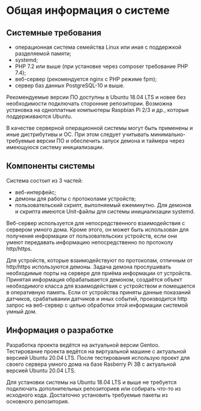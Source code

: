 # Общая информация о системе

## Системные требования
- операционная система семейства Linux или иная с поддержкой разделяемой памяти;
- systemd;
- PHP 7.2 или выше (при установке через composer требование PHP 7.4);
- веб-сервер (рекомендуется nginx с PHP режиме fpm);
- сервер баз данных PostgreSQL-10 и выше.

Рекомендуемые версии ПО доступны в Ubuntu 18.04 LTS и новее без необходимости подключать сторонние репозитории. Возможна установка на одноплатные компьютеры Raspbian Pi 2/3 и др., которые поддерживаются Ubuntu.

В качестве серверной операционной системы могут быть применены и иные дистрибутивы и ОС.
При этом следует учитывать минимально-требуемые версии ПО и обеспечить запуск демона и таймера
через имеющуюся систему инициализации.

## Компоненты системы
Система состоит из 3 частей:
- веб-интерфейс;
- демоны для работы с протоколами устройств;
- пользовательский скрипт, выполняемый ежеминутно.
Для демонов и скрипта имеются Unit-файлы для системы инициализации systemd.

Веб-сервер используется для непосредственного взаимодействия с сервером умного дома. Кроме этого, он может быть использован для получения информации от пользовательских устройств, если они умеют передавать информацию непосредственно по протоколу http/https.

Для устройств, которые взаимодействуют по протоколам, отличным от http/https используются демоны. Задача демона прослушивать необходимые порты на сервере для приёма информации от устройств. Принятая информация обрабатывается демоном, создаётся объект необходимого класса для взаимодействия с устройством и помещается в оперативную память. Если от устройства приняты данные показаний датчиков, срабатывании датчиков и иных событий, производится http запрос на веб-сервер с целью обработки этой информации системой умный дом.

## Информация о разработке
Разработка проекта ведётся на актуальной версии Gentoo. Тестирование проекта ведётся на виртуальной машине с актуальной версией Ubuntu 20.04 LTS. После тестирования использую проект для своего сервера умного дома на базе Rasberry Pi 3B с актуальной версией Ubuntu 20.04 LTS.

Для установки системы на Ubuntu 18.04 LTS и выше не требуется подключать дополнительных репозиториев или собирать что-то из исходного кода. Достаточно установить требуемые пакеты из основного репозитория.
